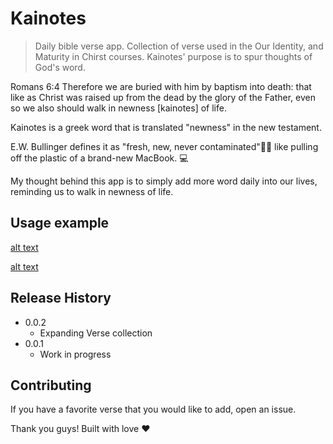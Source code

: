 # Kainotes
> Daily bible verse app. Collection of verse used in the Our Identity, and Maturity in Chirst courses. Kainotes' purpose is to spur thoughts of God's word.

Romans 6:4 Therefore we are buried with him by baptism into death: that like as Christ was raised up from the dead by the glory of the Father, even so we also should walk in newness [kainotes] of life.

Kainotes is a greek word that is translated "newness" in the new testament. 

E.W. Bullinger defines it as "fresh, new, never contaminated"🌿🌿 like pulling off the plastic of a brand-new MacBook. 💻

My thought behind this app is to simply add more word daily into our lives, reminding us to walk in newness of life. 

## Usage example

[alt text](https://raw.githubusercontent.com/username/projectname/branch/path/to/img.png)

[alt text](https://raw.githubusercontent.com/username/projectname/branch/path/to/img.png)



## Release History

* 0.0.2 
     * Expanding Verse collection
* 0.0.1
    * Work in progress


## Contributing

If you have a favorite verse that you would like to add, open an issue. 

Thank you guys! Built with love ❤️ 

